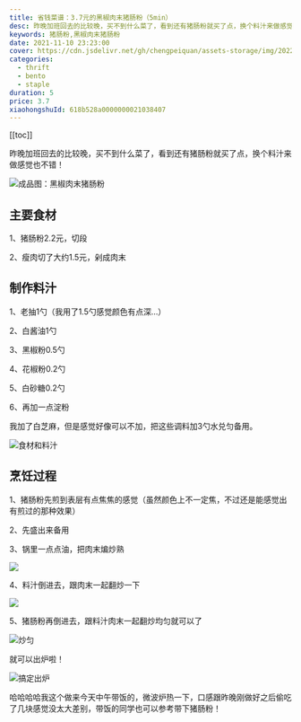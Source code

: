 ```yaml
---
title: 省钱菜谱：3.7元的黑椒肉末猪肠粉（5min）
desc: 昨晚加班回去的比较晚，买不到什么菜了，看到还有猪肠粉就买了点，换个料汁来做感觉也不错！
keywords: 猪肠粉,黑椒肉末猪肠粉
date: 2021-11-10 23:23:00
cover: https://cdn.jsdelivr.net/gh/chengpeiquan/assets-storage/img/2022/02/20220203165751.jpg
categories:
  - thrift
  - bento
  - staple
duration: 5
price: 3.7
xiaohongshuId: 618b528a0000000021038407
---
```


[[toc]]

昨晚加班回去的比较晚，买不到什么菜了，看到还有猪肠粉就买了点，换个料汁来做感觉也不错！

![成品图：黑椒肉末猪肠粉](https://cdn.jsdelivr.net/gh/chengpeiquan/assets-storage/img/2022/02/20220203165808.jpg)

## 主要食材

1、猪肠粉2.2元，切段

2、瘦肉切了大约1.5元，剁成肉末

## 制作料汁

1、老抽1勺（我用了1.5勺感觉颜色有点深…）

2、白酱油1勺

3、黑椒粉0.5勺

4、花椒粉0.2勺

5、白砂糖0.2勺

6、再加一点淀粉

我加了白芝麻，但是感觉好像可以不加，把这些调料加3勺水兑匀备用。

![食材和料汁](https://cdn.jsdelivr.net/gh/chengpeiquan/assets-storage/img/2022/02/20220203165806.jpg)

## 烹饪过程

1、猪肠粉先煎到表层有点焦焦的感觉（虽然颜色上不一定焦，不过还是能感觉出有煎过的那种效果）

2、先盛出来备用

3、锅里一点点油，把肉末煸炒熟

![](https://cdn.jsdelivr.net/gh/chengpeiquan/assets-storage/img/2022/02/20220203165809.jpg)

4、料汁倒进去，跟肉末一起翻炒一下

![](https://cdn.jsdelivr.net/gh/chengpeiquan/assets-storage/img/2022/02/20220203165804.jpg)

5、猪肠粉再倒进去，跟料汁肉末一起翻炒均匀就可以了

![炒匀](https://cdn.jsdelivr.net/gh/chengpeiquan/assets-storage/img/2022/02/20220203165807.jpg)

就可以出炉啦！

![搞定出炉](https://cdn.jsdelivr.net/gh/chengpeiquan/assets-storage/img/2022/02/20220203165805.jpg)

哈哈哈哈我这个做来今天中午带饭的，微波炉热一下，口感跟昨晚刚做好之后偷吃了几块感觉没太大差别，带饭的同学也可以参考带下猪肠粉！
